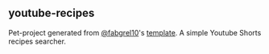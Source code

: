 ## youtube-recipes

Pet-project generated from [@fabgrel10](https://github.com/fabgrel10)'s [template](https://github.com/fabgrel10/vite-react-starter). A simple Youtube Shorts recipes searcher.
